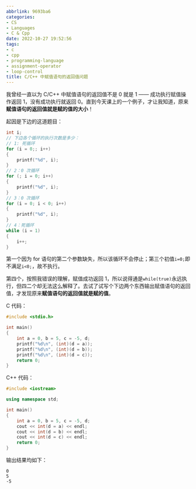 ```yaml
---
abbrlink: 9693ba6
categories:
- CS
- Languages
- C & Cpp
date: 2022-10-27 19:52:56
tags:
- c
- cpp
- programming-language
- assignment-operator
- loop-control
title: C/C++ 中赋值语句的返回值问题
---
```


我曾经一直以为 C/C++ 中赋值语句的返回值不是 0 就是 1 —— 成功执行赋值操作返回 1，没有成功执行就返回 0。直到今天课上的一个例子，才让我知道，原来**赋值语句的返回值就是赋的值的大小**！

<!--more-->

起因是下边的这道题目：

```c
int i;
// 下边各个循环的执行次数是多少：
// 1: 死循环
for (i = 0;; i++)
{
    printf("%d", i);
}
// 2：0 次循环
for (; i = 0; i++)
{
    printf("%d", i);
}
// 3：0 次循环
for (i = 0; i < 0; i++)
{
    printf("%d", i);
}
// 4：死循环
while (i = 1)
{
    i++;
}
```

第一个因为 for 语句的第二个参数缺失，所以该循环不会停止；第三个初值`i=0;`即不满足`i<0;`，故不执行。

第四个，按照我错误的理解，赋值成功返回 1，所以说得通是`while(true)`永远执行，但四二个却无法这么解释了。去试了试写个下边两个东西输出赋值语句的返回值，才发现原来**赋值语句的返回值就是赋的值**。

C 代码：

```C
#include <stdio.h>

int main()
{
    int a = 0, b = 5, c = -5, d;
    printf("%d\n", (int)(d = a));
    printf("%d\n", (int)(d = b));
    printf("%d\n", (int)(d = c));
    return 0;
}
```

C++ 代码：

```c++
#include <iostream>

using namespace std;

int main()
{
    int a = 0, b = 5, c = -5, d;
    cout << int(d = a) << endl;
    cout << int(d = b) << endl;
    cout << int(d = c) << endl;
    return 0;
}
```

输出结果均如下：

```
0
5
-5
```